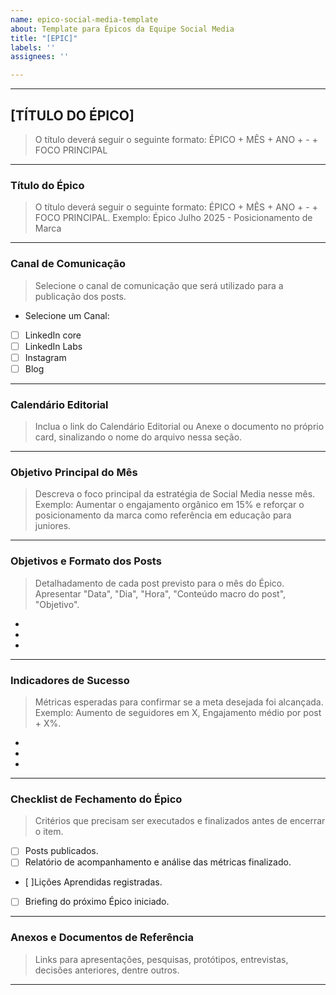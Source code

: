 ```yaml
---
name: epico-social-media-template
about: Template para Épicos da Equipe Social Media
title: "[EPIC]"
labels: ''
assignees: ''

---
```


---

## [TÍTULO DO ÉPICO]
> O título deverá seguir o seguinte formato: ÉPICO + MÊS + ANO + - + FOCO PRINCIPAL

---

### Título do Épico
> O título deverá seguir o seguinte formato: ÉPICO + MÊS + ANO + - + FOCO PRINCIPAL.
> Exemplo: Épico Julho 2025 - Posicionamento de Marca
________________________________________________________________________________________________________

### Canal de Comunicação
> Selecione o canal de comunicação que será utilizado para a publicação dos posts.   

* Selecione um Canal:
- [ ] LinkedIn core
- [ ] LinkedIn Labs
- [ ] Instagram
- [ ] Blog
________________________________________________________________________________________________________

### Calendário Editorial
> Inclua o link do Calendário Editorial ou Anexe o documento no próprio card, sinalizando o nome do arquivo nessa seção.
________________________________________________________________________________________________________

### Objetivo Principal do Mês
> Descreva o foco principal da estratégia de Social Media nesse mês.
> Exemplo: Aumentar o engajamento orgânico em 15% e reforçar o posicionamento da marca como referência em educação para juniores.
________________________________________________________________________________________________________

### Objetivos e Formato dos Posts
> Detalhadamento de cada post previsto para o mês do Épico.
> Apresentar "Data", "Dia", "Hora", "Conteúdo macro do post", "Objetivo".

-
-
-
________________________________________________________________________________________________________

### Indicadores de Sucesso  
> Métricas esperadas para confirmar se a meta desejada foi alcançada.
> Exemplo: Aumento de seguidores em X, Engajamento médio por post + X%.

-
-
-
________________________________________________________________________________________________________

### Checklist de Fechamento do Épico
> Critérios que precisam ser executados e finalizados antes de encerrar o item.

- [ ] Posts publicados.
- [ ] Relatório de acompanhamento e análise das métricas finalizado.
- [ ]Lições Aprendidas registradas.
- [ ] Briefing do próximo Épico iniciado.
____________________________________________________________________________

### Anexos e Documentos de Referência
> Links para apresentações, pesquisas, protótipos, entrevistas, decisões anteriores, dentre outros.
________________________________________________________________________________________________________

